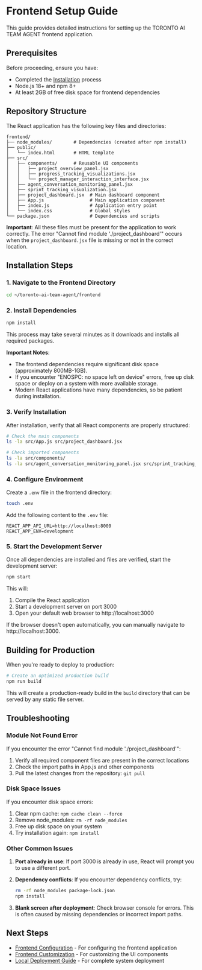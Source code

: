 # Frontend Setup Guide

This guide provides detailed instructions for setting up the TORONTO AI TEAM AGENT frontend application.

## Prerequisites

Before proceeding, ensure you have:
- Completed the [Installation](../getting-started/installation.md) process
- Node.js 18+ and npm 8+
- At least 2GB of free disk space for frontend dependencies

## Repository Structure

The React application has the following key files and directories:

```
frontend/
├── node_modules/        # Dependencies (created after npm install)
├── public/
│   └── index.html       # HTML template
├── src/
│   ├── components/      # Reusable UI components
│   │   ├── project_overview_panel.jsx
│   │   ├── progress_tracking_visualizations.jsx
│   │   └── project_manager_interaction_interface.jsx
│   ├── agent_conversation_monitoring_panel.jsx
│   ├── sprint_tracking_visualization.jsx
│   ├── project_dashboard.jsx  # Main dashboard component
│   ├── App.js                 # Main application component
│   ├── index.js               # Application entry point
│   └── index.css              # Global styles
└── package.json               # Dependencies and scripts
```

**Important**: All these files must be present for the application to work correctly. The error "Cannot find module './project_dashboard'" occurs when the `project_dashboard.jsx` file is missing or not in the correct location.

## Installation Steps

### 1. Navigate to the Frontend Directory

```bash
cd ~/toronto-ai-team-agent/frontend
```

### 2. Install Dependencies

```bash
npm install
```

This process may take several minutes as it downloads and installs all required packages.

**Important Notes**:
- The frontend dependencies require significant disk space (approximately 800MB-1GB).
- If you encounter "ENOSPC: no space left on device" errors, free up disk space or deploy on a system with more available storage.
- Modern React applications have many dependencies, so be patient during installation.

### 3. Verify Installation

After installation, verify that all React components are properly structured:

```bash
# Check the main components
ls -la src/App.js src/project_dashboard.jsx

# Check imported components
ls -la src/components/
ls -la src/agent_conversation_monitoring_panel.jsx src/sprint_tracking_visualization.jsx
```

### 4. Configure Environment

Create a `.env` file in the frontend directory:

```bash
touch .env
```

Add the following content to the `.env` file:

```
REACT_APP_API_URL=http://localhost:8000
REACT_APP_ENV=development
```

### 5. Start the Development Server

Once all dependencies are installed and files are verified, start the development server:

```bash
npm start
```

This will:
1. Compile the React application
2. Start a development server on port 3000
3. Open your default web browser to http://localhost:3000

If the browser doesn't open automatically, you can manually navigate to http://localhost:3000.

## Building for Production

When you're ready to deploy to production:

```bash
# Create an optimized production build
npm run build
```

This will create a production-ready build in the `build` directory that can be served by any static file server.

## Troubleshooting

### Module Not Found Error

If you encounter the error "Cannot find module './project_dashboard'":

1. Verify all required component files are present in the correct locations
2. Check the import paths in App.js and other components
3. Pull the latest changes from the repository: `git pull`

### Disk Space Issues

If you encounter disk space errors:

1. Clear npm cache: `npm cache clean --force`
2. Remove node_modules: `rm -rf node_modules`
3. Free up disk space on your system
4. Try installation again: `npm install`

### Other Common Issues

1. **Port already in use**: If port 3000 is already in use, React will prompt you to use a different port.

2. **Dependency conflicts**: If you encounter dependency conflicts, try:
   ```bash
   rm -rf node_modules package-lock.json
   npm install
   ```

3. **Blank screen after deployment**: Check browser console for errors. This is often caused by missing dependencies or incorrect import paths.

## Next Steps

- [Frontend Configuration](./configuration.md) - For configuring the frontend application
- [Frontend Customization](./customization.md) - For customizing the UI components
- [Local Deployment Guide](../deployment/local-deployment.md) - For complete system deployment
